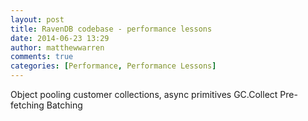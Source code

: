```yaml
---
layout: post
title: RavenDB codebase - performance lessons
date: 2014-06-23 13:29
author: matthewwarren
comments: true
categories: [Performance, Performance Lessons]
---
```

Object pooling
customer collections, async primitives
GC.Collect
Pre-fetching
Batching
